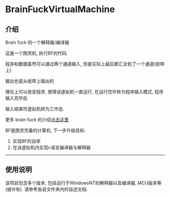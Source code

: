 # BrainFuckVirtualMachine

## 介绍

Brain fuck 的一个解释器/编译器 

这是一个图灵机, 执行BF的代码.

程序和数据虽然可以通过两个通道输入, 但是实际上最后都汇合到了一个通道(纸带上)

输出也是从纸带上输出的

理论上可以改变程序, 使得该虚拟机一直运行, 在运行完毕转为程序输入模式, 程序输入完毕后

输入结束符虚拟机转为工作态.

更多 brain fuck 的介绍[点击这里](https://baike.baidu.com/item/Brainfuck/1152785)

BF是图灵完备的计算机, 下一步升级目标:

1. 实现BF的自举
2. 在该虚拟机内实现c语言编译器与解释器

---------------

## 使用说明

该项目包含多个版本, 包括运行于WindowsNT的解释器以及编译器, MCU版本等(或许有). 请参考各自文件夹内的自述文档.

